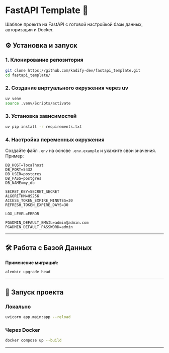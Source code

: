 # FastAPI Template 🚀

Шаблон проекта на FastAPI с готовой настройкой базы данных, авторизации и Docker.

## ⚙️ Установка и запуск

### 1. Клонирование репозитория
```bash
git clone https://github.com/kadify-dev/fastapi_template.git
cd fastapi_template/
```

### 2. Создание виртуального окружения через uv
```bash
uv venv
source .venv/Scripts/activate
```

### 3. Установка зависимостей
```bash
uv pip install -r requirements.txt
```

### 4. Настройка переменных окружения
Создайте файл `.env` на основе `.env.example` и укажите свои значения.
Пример:
```env
DB_HOST=localhost
DB_PORT=5432
DB_USER=postgres
DB_PASS=postgres
DB_NAME=my_db

SECRET_KEY=SECRET_SECRET
ALGORITHM=HS256
ACCESS_TOKEN_EXPIRE_MINUTES=30
REFRESH_TOKEN_EXPIRE_DAYS=30

LOG_LEVEL=ERROR

PGADMIN_DEFAULT_EMAIL=admin@admin.com
PGADMIN_DEFAULT_PASSWORD=admin
```
---

## 🛠️ Работа с Базой Данных

**Применение миграций:**

```bash
alembic upgrade head
```
---

## 🚀 Запуск проекта

### Локально
```bash
uvicorn app.main:app --reload
```

### Через Docker
```bash
docker compose up --build
```
---
